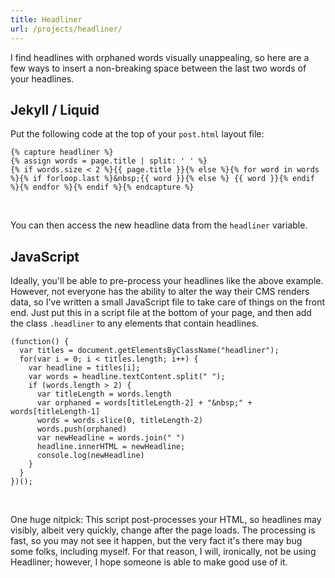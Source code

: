 ```yaml
---
title: Headliner
url: /projects/headliner/
---
```


I find headlines with orphaned words visually unappealing, so here are a few ways to insert a non-breaking space between the last two words of your headlines.

## Jekyll / Liquid

Put the following code at the top of your `post.html` layout file:


    {% capture headliner %}
    {% assign words = page.title | split: ' ' %}
    {% if words.size < 2 %}{{ page.title }}{% else %}{% for word in words %}{% if forloop.last %}&nbsp;{{ word }}{% else %} {{ word }}{% endif %}{% endfor %}{% endif %}{% endcapture %}
<br>

You can then access the new headline data from the `headliner` variable.

## JavaScript

Ideally, you'll be able to pre-process your headlines like the above example. However, not everyone has the ability to alter the way their CMS renders data, so I've written a small JavaScript file to take care of things on the front end. Just put this in a script file at the bottom of your page, and then add the class `.headliner` to any elements that contain headlines.

    (function() {
      var titles = document.getElementsByClassName("headliner");
      for(var i = 0; i < titles.length; i++) {
        var headline = titles[i];
        var words = headline.textContent.split(" ");
        if (words.length > 2) {
          var titleLength = words.length
          var orphaned = words[titleLength-2] + "&nbsp;" + words[titleLength-1]
          words = words.slice(0, titleLength-2)
          words.push(orphaned)
          var newHeadline = words.join(" ")
          headline.innerHTML = newHeadline;
          console.log(newHeadline)
        }
      }
    })();
<br>

One huge nitpick: This script post-processes your HTML, so headlines may visibly, albeit very quickly, change after the page loads. The processing is fast, so you may not see it happen, but the very fact it's there may bug some folks, including myself. For that reason, I will, ironically, not be using Headliner; however, I hope someone is able to make good use of it.